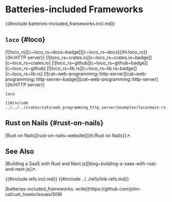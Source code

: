 # Batteries-included Frameworks

{{#include batteries-included_frameworks.incl.md}}

## `loco` {#loco}

[![loco_rs][c~loco_rs~docs~badge]][c~loco_rs~docs]{{hi:loco_rs}}{{hi:HTTP server}}
[![loco_rs~crates.io][c~loco_rs~crates.io~badge]][c~loco_rs~crates.io]
[![loco_rs~github][c~loco_rs~github~badge]][c~loco_rs~github]
[![loco_rs~lib.rs][c~loco_rs~lib.rs~badge]][c~loco_rs~lib.rs]
[![cat~web-programming::http-server][cat~web-programming::http-server~badge]][cat~web-programming::http-server]{{hi:HTTP server}}

`loco`

```rust,editable
{{#include ../../../crates/cats/web_programming_http_server/examples/loco/main.rs:example}}
```

## Rust on Nails {#rust-on-nails}

[Rust on Nails][rust-on-nails~website]{{hi:Rust on Nails}}↗.

## See Also

[Building a SaaS with Rust and Next.js][blog~building-a-saas-with-rust-and-next-js]↗.

{{#include refs.incl.md}}
{{#include ../../refs/link-refs.md}}

<div class="hidden">
[batteries-included_frameworks: write](https://github.com/john-cd/rust_howto/issues/509)
</div>

